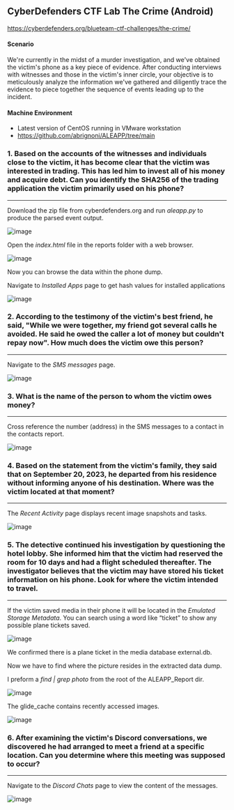 CyberDefenders CTF Lab The Crime (Android)
---

https://cyberdefenders.org/blueteam-ctf-challenges/the-crime/

#### Scenario
We're currently in the midst of a murder investigation, and we've obtained the victim's phone as a key piece of evidence. After conducting interviews with witnesses and those in the victim's inner circle, your objective is to meticulously analyze the information we've gathered and diligently trace the evidence to piece together the sequence of events leading up to the incident.

#### Machine Environment 

- Latest version of CentOS running in VMware workstation
- https://github.com/abrignoni/ALEAPP/tree/main

### 1.  Based on the accounts of the witnesses and individuals close to the victim, it has become clear that the victim was interested in trading. This has led him to invest all of his money and acquire debt. Can you identify the SHA256 of the trading application the victim primarily used on his phone?
---
Download the zip file from cyberdefenders.org and run *aleapp.py* to produce the parsed event output.

![image](https://github.com/user-attachments/assets/26e5200a-61ae-489e-804e-e97ed34e0a1a)

Open the *index.html* file in the reports folder with a web browser.

![image](https://github.com/user-attachments/assets/58574aa1-7d79-455d-93a1-01fd0465e85b)

Now you can browse the data within the phone dump.

Navigate to *Installed Apps* page to get hash values for installed applications

![image](https://github.com/user-attachments/assets/c229e5a6-6db8-449e-9c41-04e37f182cfb)


### 2.  According to the testimony of the victim's best friend, he said, "While we were together, my friend got several calls he avoided. He said he owed the caller a lot of money but couldn't repay now". How much does the victim owe this person?
---

Navigate to the *SMS messages* page.

![image](https://github.com/user-attachments/assets/fa299cdd-7a78-404f-9b97-931003ecd003)

### 3.  What is the name of the person to whom the victim owes money?
---

Cross reference the number (address) in the SMS messages to a contact in the contacts report.

![image](https://github.com/user-attachments/assets/07076e38-6495-49e8-b1be-8fb9f7f524f4)

### 4.  Based on the statement from the victim's family, they said that on September 20, 2023, he departed from his residence without informing anyone of his destination. Where was the victim located at that moment?
---

The *Recent Activity* page displays recent image snapshots and tasks. 

![image](https://github.com/user-attachments/assets/a0021ce3-7604-4fc6-bf14-de133cbbe610)

### 5.  The detective continued his investigation by questioning the hotel lobby. She informed him that the victim had reserved the room for 10 days and had a flight scheduled thereafter. The investigator believes that the victim may have stored his ticket information on his phone. Look for where the victim intended to travel.
---

If the victim saved media in their phone it will be located in the *Emulated Storage Metadata*.  You can search using a word like “ticket” to show any possible plane tickets saved.

![image](https://github.com/user-attachments/assets/af3fa42f-bd0e-490e-ab4c-348421f37b35)

We confirmed there is a plane ticket in the media database external.db.  

Now we have to find where the picture resides in the extracted data dump.  

I preform a *find | grep photo* from the root of the ALEAPP_Report dir.

![image](https://github.com/user-attachments/assets/6b57b437-7e2d-4569-b3db-f1c847aac45b)

The glide_cache contains recently accessed images.  

![image](https://github.com/user-attachments/assets/923ef9b7-7059-4295-a4c8-f15411b00463)

### 6.  After examining the victim's Discord conversations, we discovered he had arranged to meet a friend at a specific location. Can you determine where this meeting was supposed to occur?
---

Navigate to the *Discord Chats* page to view the content of the messages.  

![image](https://github.com/user-attachments/assets/0f6cc33a-771a-48e1-981f-7dfa9d5217bc)

